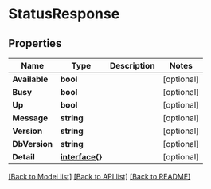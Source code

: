 # StatusResponse

## Properties

Name | Type | Description | Notes
------------ | ------------- | ------------- | -------------
**Available** | **bool** |  | [optional] 
**Busy** | **bool** |  | [optional] 
**Up** | **bool** |  | [optional] 
**Message** | **string** |  | [optional] 
**Version** | **string** |  | [optional] 
**DbVersion** | **string** |  | [optional] 
**Detail** | [**interface{}**](.md) |  | [optional] 

[[Back to Model list]](../README.md#documentation-for-models) [[Back to API list]](../README.md#documentation-for-api-endpoints) [[Back to README]](../README.md)


